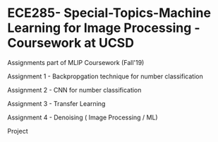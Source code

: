 # ECE285- Special-Topics-Machine Learning for Image Processing - Coursework at UCSD

Assignments part of MLIP Coursework (Fall'19)

Assignment 1 - Backpropgation technique for number classification

Assignment 2 - CNN for number classification

Assignment 3 - Transfer Learning

Assignment 4 - Denoising ( Image Processing / ML)

Project
